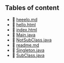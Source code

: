 ## Tables of content
- 🤣 [heeelo.md](./heeelo.md)
- 🤣 [hello.html](./hello.html)
- 🤣 [index.html](./index.html)
- 🤣 [Main.java](./Main.java)
- 🤣 [NotSubClass.java](./NotSubClass.java)
- 🤣 [readme.md](./readme.md)
- 🤣 [Singleton.java](./Singleton.java)
- 🤣 [SubClass.java](./SubClass.java)
